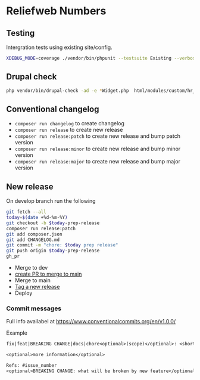 # Reliefweb Numbers

## Testing

Intergration tests using existing site/config.

```sh {name=runtests}
XDEBUG_MODE=coverage ./vendor/bin/phpunit --testsuite Existing --verbose
```

## Drupal check

```sh {name=drupalcheck}
php vendor/bin/drupal-check -ad -e *Widget.php  html/modules/custom/hr_paragraphs/src
```

## Conventional changelog

- `composer run changelog` to create changelog
- `composer run release` to create new release
- `composer run release:patch` to create new release and bump patch version
- `composer run release:minor` to create new release and bump minor version
- `composer run release:major` to create new release and bump major version

## New release

On develop branch run the following

```sh {name=changelog}
git fetch --all
today=$(date +%d-%m-%Y)
git checkout -b $today-prep-release
composer run release:patch
git add composer.json
git add CHANGELOG.md
git commit -m "chore: $today prep release"
git push origin $today-prep-release
gh_pr
```

- Merge to dev
- [create PR to merge to main](https://github.com/UN-OCHA/numbers-site/compare/main...develop)
- Merge to main
- [Tag a new release](./gh_release)
- Deploy

### Commit messages

Full info availabel at https://www.conventionalcommits.org/en/v1.0.0/

Example

```txt
fix|feat|BREAKING CHANGE|docs|chore<optional>(scope)</optional>: <short title>

<optional>more information</optional>

Refs: #issue_number
<optional>BREAKING CHANGE: what will be broken by new feature</optional>
```
